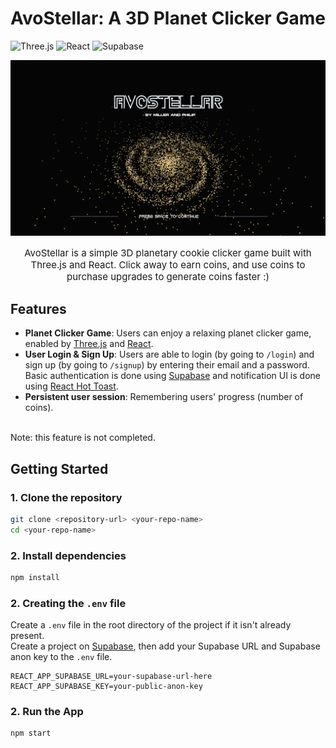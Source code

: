 # AvoStellar: A 3D Planet Clicker Game
![Three.js](https://img.shields.io/badge/ThreeJs-black?style=for-the-badge&logo=three.js&logoColor=white)
![React](https://img.shields.io/badge/React-20232A?style=for-the-badge&logo=react&logoColor=61DAFB)
![Supabase](https://img.shields.io/badge/Supabase-181818?style=for-the-badge&logo=supabase&logoColor=white)

<div align="center">
    <img src="AvoStellar.png" width="600"/>
    <p style="font-size: 15px">
    AvoStellar is a simple 3D planetary cookie clicker game built with Three.js and React. Click away to earn coins, and use coins to purchase upgrades to generate coins faster :)
    </p>
</div>


## Features

- **Planet Clicker Game**: Users can enjoy a relaxing planet clicker game, enabled by [Three.js](https://threejs.org) and [React](https://react.dev).
- **User Login & Sign Up**: Users are able to login (by going to `/login`) and sign up (by going to `/signup`) by entering their email and a password. Basic authentication is done using [Supabase](https://supabase.com/) and notification UI is done using [React Hot Toast](https://react-hot-toast.com).
- **Persistent user session**: Remembering users' progress (number of coins).
<br/>
Note: this feature is not completed.

## Getting Started
### 1. Clone the repository
```bash
git clone <repository-url> <your-repo-name>
cd <your-repo-name>
```
### 2. Install dependencies
```bash
npm install
```

### 2. Creating the `.env` file
Create a `.env` file in the root directory of the project if it isn't already present.
<br/>
Create a project on [Supabase](https://supabase.com/dashboard), then add your Supabase URL and Supabase anon key to the `.env` file.
```
REACT_APP_SUPABASE_URL=your-supabase-url-here
REACT_APP_SUPABASE_KEY=your-public-anon-key
```

### 2. Run the App
```bash
npm start
```
